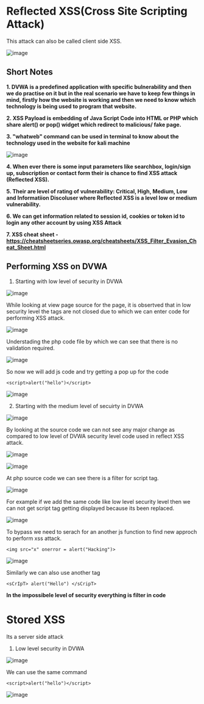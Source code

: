 # Reflected XSS(Cross Site Scripting Attack)  
This attack can also be called client side XSS.

![image](https://user-images.githubusercontent.com/60937657/205972462-4843c529-a532-43b2-9a7a-59fa04f2729e.png)


## Short Notes

**1. DVWA is a predefined application with specific bulnerability and then we do practise on it but in the real scenario we have to keep few things in mind, firstly how the website is working and then we need to know which technology is being used to program that website.**

**2. XSS Payload is embedding of Java Script Code into HTML or PHP which share alert() or pop() widget which redirect to malicious/ fake page.** 

**3. "whatweb" command can be used in terminal to know about the technology used in the website for kali machine**

![image](https://user-images.githubusercontent.com/60937657/206000998-cc55130e-6bac-431e-8c58-002696f39cb7.png)

**4. When ever there is some input parameters like searchbox, login/sign up, subscription or contact form their is chance to find XSS attack (Reflected XSS).**

**5. Their are level of rating of vulnerability: Critical, High, Medium, Low and Informatiion Discoluser where Reflected XSS is a level low or medium vulnerability.**

**6. We can get information related to session id, cookies or token id to login any other account by using XSS Attack**

**7. XSS cheat sheet - https://cheatsheetseries.owasp.org/cheatsheets/XSS_Filter_Evasion_Cheat_Sheet.html**

## Performing XSS on DVWA 

1. Starting with low level of security in DVWA 

![image](https://user-images.githubusercontent.com/60937657/206422280-aaab1ab6-ce2f-4da8-a541-568b34868aaa.png)

While looking at view page source for the page, it is obsertved that in low security level the tags are not closed due to which we can enter code for performing XSS attack. 

![image](https://user-images.githubusercontent.com/60937657/206423194-5785210e-f909-4aae-9343-ac0a879315ae.png)

Understading the php code file by which we can see that there is no validation required. 

![image](https://user-images.githubusercontent.com/60937657/206423846-233fc949-ce16-469d-b0e8-a6f3172ed293.png)

So now we will add js code and try getting a pop up for the code 

```
<script>alert("hello")</script>
```

![image](https://user-images.githubusercontent.com/60937657/206425000-aa93c420-abd0-4e54-ac01-4d2cee5c5652.png)

2. Starting with the medium level of secuirty in DVWA 

![image](https://user-images.githubusercontent.com/60937657/206425544-2a422d5d-a7b5-469f-bdb0-b3d89b4f85f1.png)

By looking at the source code we can not see any major change as compared to low level of DVWA security level code used in reflect XSS attack. 

![image](https://user-images.githubusercontent.com/60937657/206426113-9af93e86-8d5d-4529-bd2d-cd3401f1e851.png)

![image](https://user-images.githubusercontent.com/60937657/206426263-4200f150-2c36-4178-b544-f36358c37e9a.png)

At php source code we can see there is a filter for script tag.

![image](https://user-images.githubusercontent.com/60937657/206426556-2829e5c3-74b3-4d58-9343-9a8e9e45685d.png)

For example if we add the same code like low level security level then we can not get script tag getting displayed because its been replaced. 

![image](https://user-images.githubusercontent.com/60937657/206427098-3ed1fea4-95f2-4b62-a3ff-6e556c7a6f81.png)

To bypass we need to serach for an another js function to find new approch to perform xss attack. 

```
<img src="x" onerror = alert("Hacking")>
```

![image](https://user-images.githubusercontent.com/60937657/206427882-b9232cf1-4adc-4e8a-b7da-806407d2a254.png)

Similarly we can also use another tag 

```
<sCrIpT> alert("Hello") </sCripT>
```

**In the impossibele level of security everything is filter in code** 

# Stored XSS 
Its a server side attack 

1. Low level security in DVWA 

![image](https://user-images.githubusercontent.com/60937657/206660893-c950fcb4-385d-4c20-bd4c-eced1fe6f396.png)

We can use the same command

```
<script>alert("hello")</script>
```

![image](https://user-images.githubusercontent.com/60937657/206766891-8cbc5746-aeeb-4ad6-8043-28ebc26ab27c.png)
